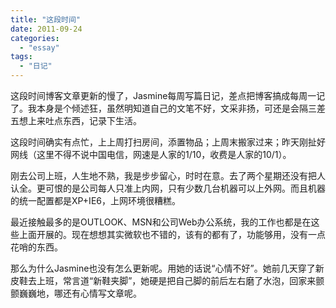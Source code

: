 ```yaml
---
title: "这段时间"
date: 2011-09-24
categories: 
  - "essay"
tags: 
  - "日记"
---
```


这段时间博客文章更新的慢了，Jasmine每周写篇日记，差点把博客搞成每周一记了。我本身是个倾述狂，虽然明知道自己的文笔不好，文采非扬，可还是会隔三差五想上来吐点东西，记录下生活。

这段时间确实有点忙，上上周打扫房间，添置物品；上周末搬家过来；昨天刚扯好网线（这里不得不说中国电信，网速是人家的1/10，收费是人家的10/1）。

刚去公司上班，人生地不熟，我是步步留心，时时在意。去了两个星期还没有把人认全。更可恨的是公司每人只准上内网，只有少数几台机器可以上外网。而且机器的统一配置都是XP+IE6，上网环境很糟糕。

最近接触最多的是OUTLOOK、MSN和公司Web办公系统，我的工作也都是在这些上面开展的。现在想想其实微软也不错的，该有的都有了，功能够用，没有一点花哨的东西。

那么为什么Jasmine也没有怎么更新呢。用她的话说“心情不好”。她前几天穿了新皮鞋去上班，常言道“新鞋夹脚”，她硬是把自己脚的前后左右磨了水泡，回家来颤颤巍巍地，哪还有心情写文章呢。
